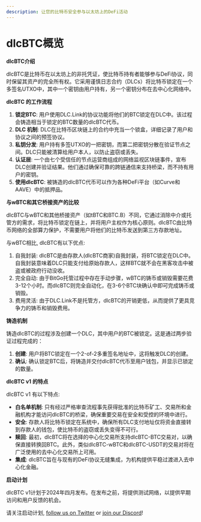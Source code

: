 ```yaml
---
description: 让您的比特币安全参与以太坊上的DeFi活动
---
```


# dlcBTC概览

**dlcBTC介绍**

dlcBTC是比特币在以太坊上的非托凭证，使比特币持有者能够参与DeFi协议，同时保留其资产的完全所有权。它采用谨慎日志合约（DLCs）将比特币锁定在一个多签名UTXO中，其中一个密钥由用户持有，另一个密钥分布在去中心化网络中。

**dlcBTC 的工作流程**

1. **锁定BTC**: 用户使用DLC.Link的协议功能将他们的BTC锁定在DLC中。该过程会铸造相当于锁定的BTC数量的dlcBTC代币。
2. **DLC 机制**: DLC在比特币区块链上的合约中充当一个锁盒，详细记录了用户和协议之间的预签协议。
3. **私钥分发**: 用户持有多签UTXO的一把密钥，而第二把密钥分散在验证节点之间。DLC只能被清算给用户本人，以防止盗窃或丢失。
4. **认证层**:  一个由七个受信任的节点运营商组成的网络监视区块链事件，宣布DLC创建并验证结果。他们通过确保可靠的跨链通信来支持桥梁，而不持有用户的密钥。
5. **使用dlcBTC**: 被铸造的dlcBTC代币可以作为各种DeFi平台（如Curve和AAVE）中的抵押品。

**与wBTC和其它桥接资产的比较**

dlcBTC与wBTC和其他桥接资产（如tBTC和BTC.B）不同，它通过消除中介或托管方的需求，将比特币锁定在链上，并将用户主权作为核心原则。dlcBTC由比特币网络的全部算力保护，不需要用户将他们的比特币发送到第三方存款地址。

与wBTC相比, dlcBTC有以下优点:

1. 自我封装:  dlcBTC是由存款人(dlcBTC商家)自我封装，将BTC锁定在DLC中。自我封装意味着DLC只能支付给原始存款人，这样BTC就不会在黑客攻击中被盗或被政府行动没收。
2. 完全自动:  由于BitGo托管过程中存在手动步骤，wBTC的铸币或销毁需要花费3-12个小时。而dlcBTC则完全自动化，在3-6个BTC块确认中即可完成铸币或销毁。
3. 费用灵活: 由于DLC.Link不是托管方，dlcBTC的开销更低，从而提供了更具竞争力的铸币和销毁费用。

**铸造机制**

铸造dlcBTC的过程涉及创建一个DLC，其中用户的BTC被锁定。这是通过两步验证过程完成的：

1. **创建**: 用户将BTC锁定在一个2-of-2多重签名地址中，这将触发DLC的创建。
2. **确认**: 确认锁定BTC后，将铸造并交付dlcBTC代币至用户钱包，并显示已锁定的数量。

**dlcBTC v1 的特点**

dlcBTC v1 有以下特点:

* **白名单机制**: 只有经过严格审查流程事先获得批准的比特币矿工、交易所和金融机构才能访问dlcBTC的桥梁，确保重要交易在安全和受控的环境中进行。
* **安全**: 存款人将比特币锁定在系统中，确保所有DLC支付地址仅将资金直接转到存款人的钱包，使比特币的盗窃或丢失变得不可行。
* **赎回**: 最初，dlcBTC将在选择的中心化交易所支持dlcBTC-BTC交易对，以确保直接转换回BTC。此外，类似dlcBTC-wBTC和dlcBTC-USDT的交易对将在广泛使用的去中心化交易所上可用。
* **集成**: dlcBTC旨在与现有的DeFi协议无缝集成，为机构提供平稳过渡进入去中心化金融。

**启动计划**

dlcBTC v1计划于2024年四月发布。在发布之前，将提供测试网络，以提供早期访问和用户反馈的机会。

请关注启动计划, [follow us on Twitter](https://twitter.com/dlc\_link) or [join our Discord](https://discord.gg/pA4rVKfNAA)!
